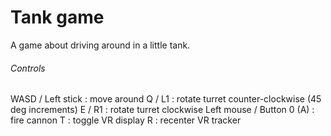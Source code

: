 Tank game
======

A game about driving around in a little tank.

###### Controls

WASD / Left stick 			: move around
Q / L1 						: rotate turret counter-clockwise (45 deg increments)
E / R1 						: rotate turret clockwise
Left mouse / Button 0 (A) 	: fire cannon
T 							: toggle VR display
R 							: recenter VR tracker
